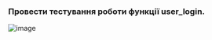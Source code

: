 ### Провести тестування роботи функції user_login.

![image](https://user-images.githubusercontent.com/56130345/208976435-3d7c4b98-9478-48b5-b92d-ee62ce963377.png)

